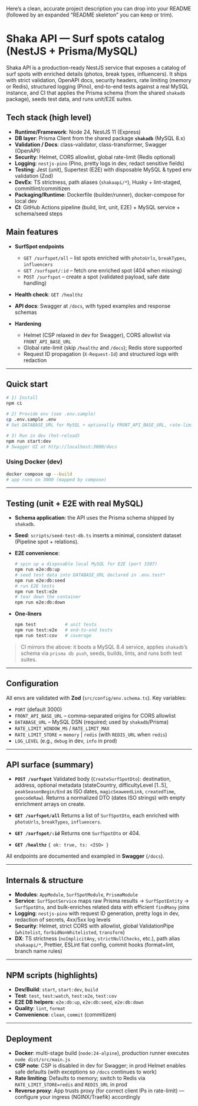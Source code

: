 <!-- README.md -->

Here’s a clean, accurate project description you can drop into your README (followed by an expanded “README skeleton” you can keep or trim).

# Shaka API — Surf spots catalog (NestJS + Prisma/MySQL)

Shaka API is a production-ready NestJS service that exposes a catalog of surf spots with enriched details (photos, break types, influencers). It ships with strict validation, OpenAPI docs, security headers, rate limiting (memory or Redis), structured logging (Pino), end-to-end tests against a real MySQL instance, and CI that applies the Prisma schema (from the shared `shakadb` package), seeds test data, and runs unit/E2E suites.

## Tech stack (high level)

* **Runtime/Framework**: Node 24, NestJS 11 (Express)
* **DB layer**: Prisma Client from the shared package **`shakadb`** (MySQL 8.x)
* **Validation / Docs**: class-validator, class-transformer, Swagger (OpenAPI)
* **Security**: Helmet, CORS allowlist, global rate-limit (Redis optional)
* **Logging**: `nestjs-pino` (Pino, pretty logs in dev, redact sensitive fields)
* **Testing**: Jest (unit), Supertest (E2E) with disposable MySQL & typed env validation (Zod)
* **DevEx**: TS strictness, path aliases (`shakaapi/*`), Husky + lint-staged, commitlint/commitizen
* **Packaging/Runtime**: Dockerfile (builder/runner), docker-compose for local dev
* **CI**: GitHub Actions pipeline (build, lint, unit, E2E) + MySQL service + schema/seed steps

## Main features

* **SurfSpot endpoints**

  * `GET /surfspot/all` – list spots enriched with `photoUrls`, `breakTypes`, `influencers`
  * `GET /surfspot/:id` – fetch one enriched spot (404 when missing)
  * `POST /surfspot` – create a spot (validated payload, safe date handling)
* **Health check**: `GET /healthz`
* **API docs**: Swagger at `/docs`, with typed examples and response schemas
* **Hardening**

  * Helmet (CSP relaxed in dev for Swagger), CORS allowlist via `FRONT_API_BASE_URL`
  * Global rate-limit (skip `/healthz` and `/docs`); Redis store supported
  * Request ID propagation (`X-Request-Id`) and structured logs with redaction

---

## Quick start

```bash
# 1) Install
npm ci

# 2) Provide env (see .env.sample)
cp .env.sample .env
# Set DATABASE_URL for MySQL + optionally FRONT_API_BASE_URL, rate-limit, Redis, LOG_LEVEL

# 3) Run in dev (hot-reload)
npm run start:dev
# Swagger UI at http://localhost:3000/docs
```

### Using Docker (dev)

```bash
docker compose up --build
# app runs on 3000 (mapped by compose)
```

---

## Testing (unit + E2E with real MySQL)

* **Schema application**: the API uses the Prisma schema shipped by `shakadb`.

* **Seed**: `scripts/seed-test-db.ts` inserts a minimal, consistent dataset (Pipeline spot + relations).

* **E2E convenience**:

  ```bash
  # spin up a disposable local MySQL for E2E (port 3307)
  npm run e2e:db:up
  # seed test data into DATABASE_URL declared in .env.test*
  npm run e2e:db:seed
  # run E2E tests
  npm run test:e2e
  # tear down the container
  npm run e2e:db:down
  ```

* **One-liners**

  ```bash
  npm test           # unit tests
  npm run test:e2e   # end-to-end tests
  npm run test:cov   # coverage
  ```

> CI mirrors the above: it boots a MySQL 8.4 service, applies `shakadb`’s schema via `prisma db push`, seeds, builds, lints, and runs both test suites.

---

## Configuration

All envs are validated with **Zod** (`src/config/env.schema.ts`). Key variables:

* `PORT` (default 3000)
* `FRONT_API_BASE_URL` – comma-separated origins for CORS allowlist
* `DATABASE_URL` – MySQL DSN (required; used by `shakadb`/Prisma)
* `RATE_LIMIT_WINDOW_MS` / `RATE_LIMIT_MAX`
* `RATE_LIMIT_STORE` = `memory` | `redis` (with `REDIS_URL` when `redis`)
* `LOG_LEVEL` (e.g., `debug` in dev, `info` in prod)

---

## API surface (summary)

* **`POST /surfspot`**
  Validated body (`CreateSurfSpotDto`): destination, address, optional metadata (stateCountry, difficultyLevel \[1..5], `peakSeasonBegin/End` as ISO dates, `magicSeaweedLink`, `createdTime`, `geocodeRaw`). Returns a normalized DTO (dates ISO strings) with empty enrichment arrays on create.

* **`GET /surfspot/all`**
  Returns a list of `SurfSpotDto`, each enriched with `photoUrls`, `breakTypes`, `influencers`.

* **`GET /surfspot/:id`**
  Returns one `SurfSpotDto` or 404.

* **`GET /healthz`**
  `{ ok: true, ts: <ISO> }`

All endpoints are documented and exampled in **Swagger** (`/docs`).

---

## Internals & structure

* **Modules**: `AppModule`, `SurfSpotModule`, `PrismaModule`
* **Service**: `SurfSpotService` maps raw Prisma results → `SurfSpotEntity` → `SurfSpotDto`, and bulk-enriches related data with efficient `findMany` joins
* **Logging**: `nestjs-pino` with request ID generation, pretty logs in dev, redaction of secrets, 4xx/5xx log levels
* **Security**: Helmet, strict CORS with allowlist, global ValidationPipe (`whitelist`, `forbidNonWhitelisted`, `transform`)
* **DX**: TS strictness (`noImplicitAny`, `strictNullChecks`, etc.), path alias `shakaapi/*`, Prettier, ESLint flat config, commit hooks (format+lint, branch name rules)

---

## NPM scripts (highlights)

* **Dev/Build**: `start`, `start:dev`, `build`
* **Test**: `test`, `test:watch`, `test:e2e`, `test:cov`
* **E2E DB helpers**: `e2e:db:up`, `e2e:db:seed`, `e2e:db:down`
* **Quality**: `lint`, `format`
* **Convenience**: `clean`, `commit` (commitizen)

---

## Deployment

* **Docker**: multi-stage build (`node:24-alpine`), production runner executes `node dist/src/main.js`
* **CSP note**: CSP is disabled in dev for Swagger; in prod Helmet enables safe defaults (with exceptions so `/docs` continues to work)
* **Rate limiting**: Defaults to memory; switch to Redis via `RATE_LIMIT_STORE=redis` and `REDIS_URL` in prod
* **Reverse proxy**: App trusts proxy (for correct client IPs in rate-limit) — configure your ingress (NGINX/Traefik) accordingly
